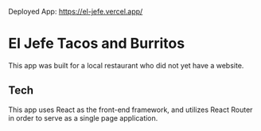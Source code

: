 Deployed App: https://el-jefe.vercel.app/

# El Jefe Tacos and Burritos

This app was built for a local restaurant who did not yet have a website.

## Tech

This app uses React as the front-end framework, and utilizes React Router in order to serve as a single page application. 
